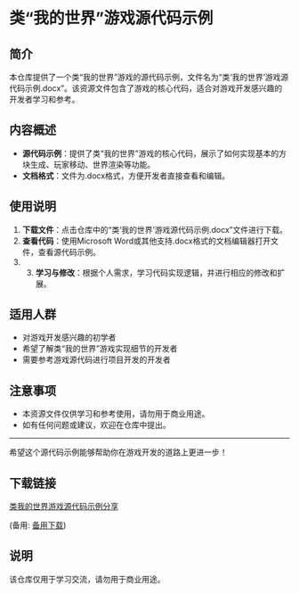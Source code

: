 # 类“我的世界”游戏源代码示例

## 简介

本仓库提供了一个类“我的世界”游戏的源代码示例，文件名为“类‘我的世界’游戏源代码示例.docx”。该资源文件包含了游戏的核心代码，适合对游戏开发感兴趣的开发者学习和参考。

## 内容概述

- **源代码示例**：提供了类“我的世界”游戏的核心代码，展示了如何实现基本的方块生成、玩家移动、世界渲染等功能。
- **文档格式**：文件为.docx格式，方便开发者直接查看和编辑。

## 使用说明

1. **下载文件**：点击仓库中的“类‘我的世界’游戏源代码示例.docx”文件进行下载。
2. **查看代码**：使用Microsoft Word或其他支持.docx格式的文档编辑器打开文件，查看源代码示例。
3. 3. **学习与修改**：根据个人需求，学习代码实现逻辑，并进行相应的修改和扩展。

## 适用人群

- 对游戏开发感兴趣的初学者
- 希望了解类“我的世界”游戏实现细节的开发者
- 需要参考游戏源代码进行项目开发的开发者

## 注意事项

- 本资源文件仅供学习和参考使用，请勿用于商业用途。
- 如有任何问题或建议，欢迎在仓库中提出。

---

希望这个源代码示例能够帮助你在游戏开发的道路上更进一步！

## 下载链接
[类我的世界游戏源代码示例分享](https://pan.quark.cn/s/f996fe74261c) 

(备用: [备用下载](https://pan.baidu.com/s/1tgo4bauW6vAeiIGohYLQEA?pwd=1234))

## 说明

该仓库仅用于学习交流，请勿用于商业用途。
